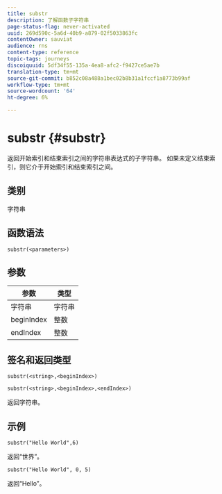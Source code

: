```yaml
---
title: substr
description: 了解函数子字符串
page-status-flag: never-activated
uuid: 269d590c-5a6d-40b9-a879-02f5033863fc
contentOwner: sauviat
audience: rns
content-type: reference
topic-tags: journeys
discoiquuid: 5df34f55-135a-4ea8-afc2-f9427ce5ae7b
translation-type: tm+mt
source-git-commit: b852c08a488a1bec02b8b31a1fccf1a8773b99af
workflow-type: tm+mt
source-wordcount: '64'
ht-degree: 6%

---
```



# substr {#substr}

返回开始索引和结束索引之间的字符串表达式的子字符串。 如果未定义结束索引，则它介于开始索引和结束索引之间。

## 类别

字符串

## 函数语法

`substr(<parameters>)`

## 参数

| 参数 | 类型 |
|-------------|----------|
| 字符串 | 字符串 |
| beginIndex | 整数 |
| endIndex | 整数 |

## 签名和返回类型

`substr(<string>,<beginIndex>)`

`substr(<string>,<beginIndex>,<endIndex>)`

返回字符串。

## 示例

`substr("Hello World",6)`

返回“世界”。

`substr("Hello World", 0, 5)`

返回“Hello”。